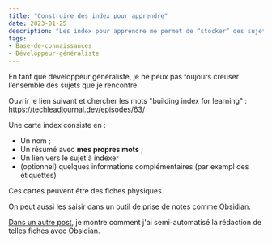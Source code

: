 ```yaml
---
title: "Construire des index pour apprendre"
date: 2023-01-25
description: "Les index pour apprendre me permet de “stocker” des sujets pour savoir qu’ils existent et m’y référer en cas de besoin."
tags:
- Base-de-connaissances
- Développeur-généraliste
---
```


En tant que développeur généraliste, je ne peux pas toujours creuser l’ensemble des sujets que je rencontre.

Ouvrir le lien suivant et chercher les mots "building index for learning" : https://techleadjournal.dev/episodes/63/

Une carte index consiste en :

- Un nom ;
- Un résumé avec **mes propres mots** ;
- Un lien vers le sujet à indexer
- (optionnel) quelques informations complémentaires (par exempl des étiquettes)

Ces cartes peuvent être des fiches physiques.

On peut aussi les saisir dans un outil de prise de notes comme [Obsidian](https://obsidian.md).

[Dans un autre post](/blog/automatiser-la-construction-d-index-pour-apprendre), je montre comment j'ai semi-automatisé la rédaction de telles fiches avec Obsidian.
